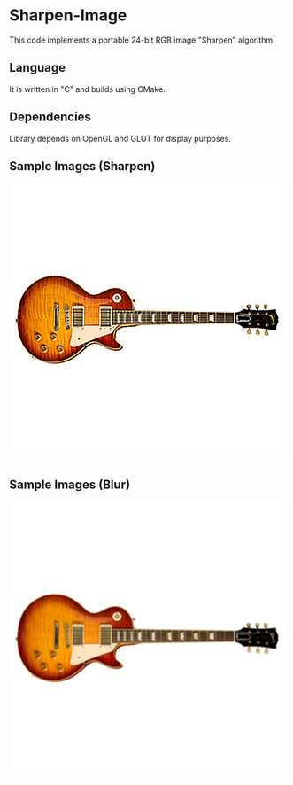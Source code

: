 # Sharpen-Image
This code implements a portable 24-bit RGB image "Sharpen" algorithm. 

## Language
It is written in "C" and builds using CMake.

## Dependencies
Library depends on OpenGL and GLUT for display purposes.

## Sample Images (Sharpen)
![alt text](https://raw.githubusercontent.com/lenniea/Sharpen-Image/master/Sharpen-Image/Sharpen_correct.bmp "Sharpen example")

## Sample Images (Blur)
![alt text](https://raw.githubusercontent.com/lenniea/Sharpen-Image/master/Sharpen-Image/Blur_correct.bmp "Blur example")
